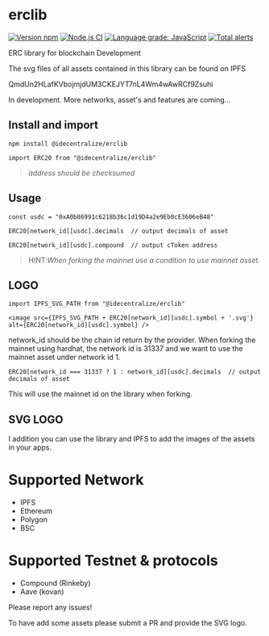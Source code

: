 # erclib
[![Version npm](https://img.shields.io/npm/v/@idecentralize/erclib.svg?logo=npm)](https://www.npmjs.com/package/@idecentralize/erclib)
[![Node.js CI](https://github.com/Madeindreams/erclib/actions/workflows/node.js.yml/badge.svg)](https://github.com/Madeindreams/erclib/actions/workflows/node.js.yml)
[![Language grade: JavaScript](https://img.shields.io/lgtm/grade/javascript/g/Madeindreams/erclib.svg?logo=lgtm&logoWidth=18)](https://lgtm.com/projects/g/Madeindreams/erclib/context:javascript)
[![Total alerts](https://img.shields.io/lgtm/alerts/g/Madeindreams/erclib.svg?logo=lgtm&logoWidth=18)](https://lgtm.com/projects/g/Madeindreams/erclib/alerts/)



ERC library for blockchain Development

The svg files of all assets contained in this library can be found on IPFS

QmdUn2HLafKVbojmjdUM3CKEJYT7nL4Wm4wAwRCf9Zsuhi

In development. More networks, asset's and features are coming...

## Install and import

```npm install @idecentralize/erclib```

```import ERC20 from "@idecentralize/erclib"```

> *address should be checksumed*

## Usage

```const usdc = "0xA0b86991c6218b36c1d19D4a2e9Eb0cE3606eB48"```

```ERC20[network_id][usdc].decimals  // output decimals of asset```

```ERC20[network_id][usdc].compound  // output cToken address```

> HINT:*When forking the mainnet use a condition to use mainnet asset.*


## LOGO

```import IPFS_SVG_PATH from "@idecentralize/erclib"```


```<image src={IPFS_SVG_PATH + ERC20[network_id][usdc].symbol + '.svg'} alt={ERC20[network_id][usdc].symbol} />```

network_id should be the chain id return by the provider.
When forking the mainnet using hardhat, the network id is 31337 and we want to use the mainnet asset under network id 1.


```ERC20[network_id === 31337 ? 1 : network_id][usdc].decimals  // output decimals of asset```

This will use the mainnet id on the library when forking.

## SVG LOGO

I addition you can use the library and IPFS to add the images of the assets in your apps.






# Supported Network
- IPFS
- Ethereum
- Polygon
- BSC

# Supported Testnet & protocols

- Compound (Rinkeby)
- Aave (kovan)


Please report any issues!

To have add some assets please submit a PR and provide the SVG logo.


